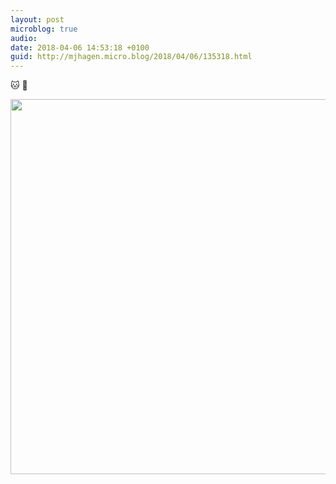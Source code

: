 ```yaml
---
layout: post
microblog: true
audio: 
date: 2018-04-06 14:53:18 +0100
guid: http://mjhagen.micro.blog/2018/04/06/135318.html
---
```

🐱 🐠

<img src="http://mjhagen.micro.blog/uploads/2018/161656ac91.jpg" width="600" height="600" />
